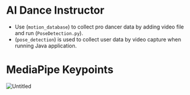 # AI Dance Instructor

- Use (`motion_database`) to collect pro dancer data by adding video file and run (`PoseDetection.py`).
- (`pose_detection`) is used to collect user data by video capture when running Java application.

# MediaPipe Keypoints
![Untitled](https://github.com/user-attachments/assets/de80430d-d735-492c-8678-680c96762d88)

